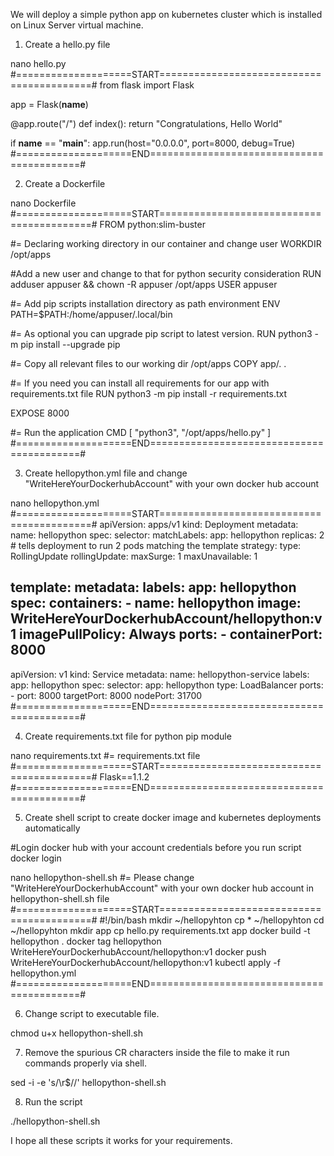 We will deploy a simple python app on kubernetes cluster which is installed on Linux Server virtual machine. 

1. Create a hello.py file 

nano hello.py
#====================START==========================================#
from flask import Flask

app = Flask(__name__)

@app.route("/")
def index():
    return "Congratulations, Hello World"

if __name__ == "__main__":
    app.run(host="0.0.0.0", port=8000, debug=True)
#====================END==========================================#

2. Create a Dockerfile

nano Dockerfile
#====================START==========================================#
FROM python:slim-buster

#= Declaring working directory in our container and change user
WORKDIR /opt/apps

#Add a new user and change to that for python security consideration
RUN adduser appuser && chown -R appuser /opt/apps
USER appuser

#= Add pip scripts installation directory as path environment
ENV PATH=$PATH:/home/appuser/.local/bin

#= As optional you can upgrade pip script to latest version.
RUN python3 -m pip install --upgrade pip

#= Copy all relevant files to our working dir /opt/apps
COPY app/. .

#= If you need you can install all requirements for our app with requirements.txt file
RUN python3 -m pip install -r requirements.txt

EXPOSE 8000

#= Run the application
CMD [ "python3", "/opt/apps/hello.py" ]
#====================END==========================================#

3. Create hellopython.yml file and change "WriteHereYourDockerhubAccount" with your own docker hub account

nano hellopython.yml
#====================START==========================================#
apiVersion: apps/v1
kind: Deployment
metadata:
  name: hellopython
spec:
  selector:
    matchLabels:
      app: hellopython
  replicas: 2 # tells deployment to run 2 pods matching the template
  strategy:
    type: RollingUpdate
    rollingUpdate:
      maxSurge: 1
      maxUnavailable: 1

  template:
    metadata:
      labels:
        app: hellopython
    spec:
      containers:
      - name: hellopython
        image: WriteHereYourDockerhubAccount/hellopython:v1
        imagePullPolicy: Always
        ports:
        - containerPort: 8000
---
apiVersion: v1
kind: Service
metadata:
  name: hellopython-service
  labels:
    app: hellopython
spec:
  selector:
    app: hellopython
  type: LoadBalancer
  ports:
    - port: 8000
      targetPort: 8000
      nodePort: 31700
#====================END==========================================#

4. Create requirements.txt file for python pip module

nano requirements.txt
#= requirements.txt file
#====================START==========================================#
Flask==1.1.2
#====================END==========================================#

5. Create shell script to create docker image and kubernetes deployments automatically

#Login docker hub with your account credentials before you run script
docker login 

nano hellopython-shell.sh
#= Please change "WriteHereYourDockerhubAccount" with your own docker hub account in hellopython-shell.sh file
#====================START==========================================#
#!/bin/bash
mkdir ~/hellopyhton
cp * ~/hellopyhton
cd ~/hellopyhton
mkdir app
cp hello.py requirements.txt app
docker build -t hellopython .
docker tag hellopython WriteHereYourDockerhubAccount/hellopython:v1
docker push WriteHereYourDockerhubAccount/hellopython:v1
kubectl apply -f hellopython.yml
#====================END==========================================#

6. Change script to executable file.

chmod u+x hellopython-shell.sh

7. Remove the spurious CR characters inside the file to make it run commands properly via shell.

sed -i -e 's/\r$//' hellopython-shell.sh

8. Run the script 

./hellopython-shell.sh

I hope all these scripts it works for your requirements.
